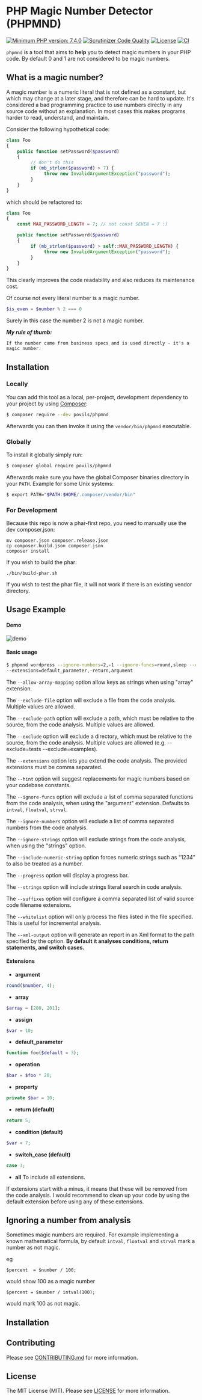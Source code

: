 # PHP Magic Number Detector (PHPMND)

[![Minimum PHP version: 7.4.0](https://img.shields.io/badge/php-7.4.0%2B-blue.svg)](https://packagist.org/packages/povils/phpmnd)
[![Scrutinizer Code Quality](https://scrutinizer-ci.com/g/povils/phpmnd/badges/quality-score.png?b=master)](https://scrutinizer-ci.com/g/povils/phpmnd/?branch=master)
[![License](https://poser.pugx.org/povils/phpmnd/license)](https://packagist.org/packages/povils/phpmnd)
[![CI](https://github.com/povils/phpmnd/workflows/CI/badge.svg?branch=master)](https://github.com/povils/phpmnd)

`phpmnd` is a tool that aims to **help** you to detect magic numbers in your PHP code. By default 0 and 1 are not considered to be magic numbers.

## What is a magic number?
A magic number is a numeric literal that is not defined as a constant, but which may change at a later stage, and therefore can be hard to update. It's considered a bad programming practice to use numbers directly in any source code without an explanation. In most cases this makes programs harder to read, understand, and maintain.

Consider the following hypothetical code:

```php
class Foo
{
    public function setPassword($password)
    {
         // don't do this
         if (mb_strlen($password) > 7) {
              throw new InvalidArgumentException("password");
         }
    }
}
```
which should be refactored to:
```php
class Foo
{
    const MAX_PASSWORD_LENGTH = 7; // not const SEVEN = 7 :)

    public function setPassword($password)
    {
         if (mb_strlen($password) > self::MAX_PASSWORD_LENGTH) {
              throw new InvalidArgumentException("password");
         }
    }
}
```
This clearly improves the code readability and also reduces its maintenance cost.

Of course not every literal number is a magic number.
```php
$is_even = $number % 2 === 0
```
Surely in this case the number 2 is not a magic number.

***My rule of thumb:***
```
If the number came from business specs and is used directly - it's a magic number.
```
## Installation

### Locally

You can add this tool as a local, per-project, development dependency to your project by using [Composer](https://getcomposer.org/):

```bash
$ composer require --dev povils/phpmnd
```

Afterwards you can then invoke it using the `vendor/bin/phpmnd` executable.

### Globally
To install it globally simply run:

```bash
$ composer global require povils/phpmnd
```

Afterwards make sure you have the global Composer binaries directory in your ``PATH``. Example for some Unix systems:

```bash
$ export PATH="$PATH:$HOME/.composer/vendor/bin"
```
### For Development

Because this repo is now a phar-first repo, you need to manually use the dev composer.json:

```
mv composer.json composer.release.json
cp composer.build.json composer.json
composer install
```

If you wish to build the phar:

```
./bin/build-phar.sh
```

If you wish to test the phar file, it will not work if there is an existing vendor directory.

## Usage Example

#### Demo

![demo](./demo.gif)

#### Basic usage

```bash
$ phpmnd wordpress --ignore-numbers=2,-1 --ignore-funcs=round,sleep --exclude=tests --progress \
--extensions=default_parameter,-return,argument
```

The ``--allow-array-mapping`` option allow keys as strings when using "array" extension.

The ``--exclude-file`` option will exclude a file from the code analysis. Multiple values are allowed.

The ``--exclude-path`` option will exclude a path, which must be relative to the source, from the code analysis. Multiple values are allowed.

The ``--exclude`` option will exclude a directory, which must be relative to the source, from the code analysis. Multiple values are allowed (e.g. --exclude=tests --exclude=examples).

The ``--extensions`` option lets you extend the code analysis. The provided extensions must be comma separated.

The ``--hint`` option will suggest replacements for magic numbers based on your codebase constants.

The ``--ignore-funcs`` option will exclude a list of comma separated functions from the code analysis, when using the "argument" extension. Defaults to `intval`, `floatval`, `strval`.

The ``--ignore-numbers`` option will exclude a list of comma separated numbers from the code analysis.

The ``--ignore-strings`` option will exclude strings from the code analysis, when using the "strings" option.

The ``--include-numeric-string`` option forces numeric strings such as "1234" to also be treated as a number.

The ``--progress`` option will display a progress bar.

The ``--strings`` option will include strings literal search in code analysis.

The ``--suffixes`` option will configure a comma separated list of valid source code filename extensions.

The ``--whitelist`` option will only process the files listed in the file specified. This is useful for incremental analysis.

The ``--xml-output`` option will generate an report in an Xml format to the path specified by the option.
**By default it analyses conditions, return statements, and switch cases.**

#### Extensions

* **argument**
```php
round($number, 4);
```
* **array**
```php
$array = [200, 201];
```
* **assign**
```php
$var = 10;
```
* **default_parameter**
```php
function foo($default = 3);
```
* **operation**
```php
$bar = $foo * 20;
```
* **property**
```php
private $bar = 10;
```
* **return (default)**
```php
return 5;
```
 * **condition (default)**
```php
$var < 7;
```
* **switch_case (default)**
```php
case 3;
```
* **all**
To include all extensions.

If extensions start with a minus, it means that these will be removed from the code analysis. I would recommend to clean up your code by using the default extension before using any of these extensions.

## Ignoring a number from analysis

Sometimes magic numbers are required. For example implementing a known mathematical formula, by default `intval`, `floatval` and `strval` mark a number as not magic.

eg

```
$percent  = $number / 100;
```
would show 100 as a magic number

```
$percent = $number / intval(100);
```
would mark 100 as not magic.

## Installation




## Contributing

Please see [CONTRIBUTING.md](CONTRIBUTING.md) for more information.

## License

The MIT License (MIT). Please see [LICENSE](LICENSE) for more information.

